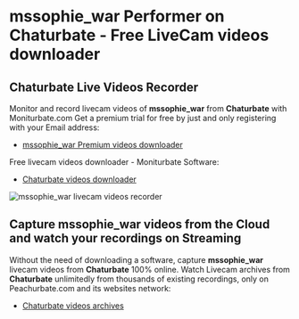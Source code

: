 # mssophie_war Performer on Chaturbate - Free LiveCam videos downloader

## Chaturbate Live Videos Recorder

Monitor and record livecam videos of **mssophie_war** from **Chaturbate** with Moniturbate.com
Get a premium trial for free by just and only registering with your Email address:
* [mssophie_war Premium videos downloader](https://moniturbate.com/request-demo-licence-key.html)

Free livecam videos downloader - Moniturbate Software:
* [Chaturbate videos downloader](https://moniturbate.com/moniturbate-download-software.html)

![mssophie_war livecam videos recorder](https://peachurnet.com/templates/moniturbate-software.png)


## Capture mssophie_war videos from the Cloud and watch your recordings on Streaming

Without the need of downloading a software, capture **mssophie_war** livecam videos from **Chaturbate** 100% online.
Watch Livecam archives from **Chaturbate** unlimitedly from thousands of existing recordings, only on Peachurbate.com and its websites network:
* [Chaturbate videos archives](https://peachurnet.com/)